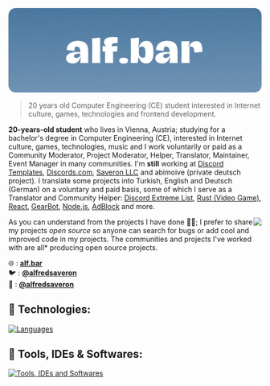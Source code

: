 ![Banner](https://github.com/alfredsaveron/alfredsaveron/blob/main/img/github_banner.png)

> 20 years old Computer Engineering (CE) student interested in Internet culture, games, technologies and frontend development.

**20-years-old student** who lives in Vienna, Austria; studying for a bachelor's degree in Computer Engineering (CE), interested in Internet culture, games, technologies, music and I work voluntarily or paid as a Community Moderator, Project Moderator, Helper, Translator, Maintainer, Event Manager in many communities. I'm **still** working at [Discord Templates](https://discords.com/templates), [Discords.com](https://discords.com), [Saveron LLC](https://github.com/SaveronLLC) and abimoive (private deutsch project). I translate some projects into Turkish, English and Deutsch (German) on a voluntary and paid basis, some of which I serve as a Translator and Community Helper: [Discord Extreme List](https://discordextremelist.xyz), [Rust (Video Game)](https://rust.facepunch.com/), [React](https://facebook.github.io/react/), [GearBot](https://gearbot.rocks/), [Node.js](https://nodejs.org/), [AdBlock](https://getadblock.com/) and more.

<img align="right" src="https://lanyard-profile-readme.vercel.app/api/408005465423872001?theme=dark&bg=21262d&animated=true&hideDiscrim=true&borderRadius=15px&idleMessage=Sleeping%20or%20something%20else...">

As you can understand from the projects I have done 👨‍💻; I prefer to share my projects *open source* so anyone can search for bugs or add cool and improved code in my projects. The communities and projects I've worked with are all* producing open source projects.

🌐 : [**alf.bar**](https://alf.bar) \
🐦 : [**@alfredsaveron**](https://twitter.com/alfredsaveron) \
📧 : [**@alfredsaveron**](https://discordapp.com/users/408005465423872001) 

## 🧬 Technologies:

[![Languages](https://skillicons.dev/icons?i=ts,js,py,lua,html,css,cs)](https://skillicons.dev)

## 🔧 Tools, IDEs & Softwares:

   [![Tools, IDEs and Softwares](https://skillicons.dev/icons?i=discord,cloudflare,gcp,vscode,stackoverflow,visualstudio,codepen,gcp)](https://skillicons.dev)
